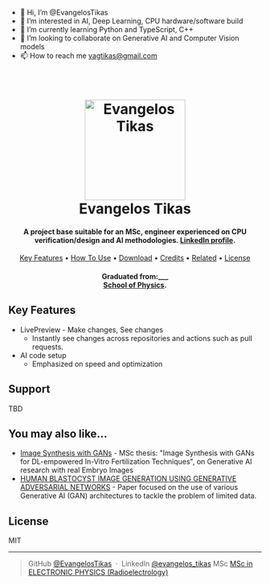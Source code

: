 - 👋 Hi, I’m @EvangelosTikas
- 👀 I’m interested in AI, Deep Learning, CPU hardware/software build
- 🌱 I’m currently learning Python and TypeScript, C++
- 💞️ I’m looking to collaborate on Generative AI and Computer Vision models
- 📫 How to reach me vagtikas@gmail.com

<!---
EvangelosTikas/EvangelosTikas is a ✨ special ✨ repository because its `README.md` (this file) appears on your GitHub profile.
You can click the Preview link to take a look at your changes.
--->


<h1 align="center">
  <br>
  <a href="[http://www.amitmerchant.com/electron-markdownify](https://www.linkedin.com/in/evangelos-tikas-a795a1172/)"><img src="https://media.licdn.com/dms/image/v2/D5603AQFr4ZqLPnnOKg/profile-displayphoto-shrink_800_800/profile-displayphoto-shrink_800_800/0/1636449031991?e=1751500800&v=beta&t=qcRJqlsrEKG91kILo_8WDLbqCMEX5-yugiu-BnVJHOE" alt="Evangelos Tikas" width="200"></a>
  <br>
  Evangelos Tikas
  <br>
</h1>

<h4 align="center">A project base suitable for an MSc, engineer experienced on CPU verification/design and AI methodologies. <a href="https://www.linkedin.com/in/evangelos-tikas-a795a1172/" target="_blank">LinkedIn profile</a>.</h4>


<p align="center">
  <a href="#key-features">Key Features</a> •
  <a href="#how-to-use">How To Use</a> •
  <a href="#download">Download</a> •
  <a href="#credits">Credits</a> •
  <a href="#related">Related</a> •
  <a href="#license">License</a>
</p>

<h4 align="center">Graduated from:___<br><a href="https://www.physics.auth.gr/en/" target="_blank">School of Physics</a>.</h4>

## Key Features

* LivePreview - Make changes, See changes
  - Instantly see changes across repositories and actions such as pull requests.
* AI code setup
  - Emphasized on speed and optimization


## Support

TBD

## You may also like...

- [Image Synthesis with GANs](https://ikee.lib.auth.gr/record/353829) - MSc thesis: "Image Synthesis with GANs for DL-empowered In-Vitro Fertilization Techniques", on Generative AI research with real Embryo Images
- [HUMAN BLASTOCYST IMAGE GENERATION USING GENERATIVE ADVERSARIAL
NETWORKS](https://smart-embryo.com/pdf/human_blastocyst_image_generation.pdf) - Paper focused on  the use of various Generative AI
(GAN) architectures to tackle the problem of limited data.

## License

MIT

---


> GitHub [@EvangelosTikas](https://github.com/EvangelosTikas) &nbsp;&middot;&nbsp;
> LinkedIn [@evangelos_tikas](https://www.linkedin.com/in/evangelos-tikas-a795a1172/)
> MSc [MSc in ELECTRONIC PHYSICS (Radioelectrology)](https://elecom.physics.auth.gr/?lang=en)
